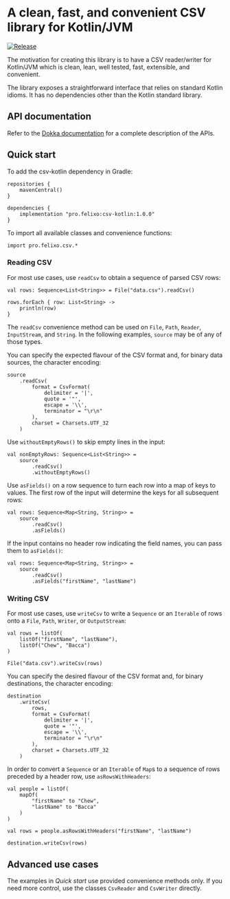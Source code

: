 # A clean, fast, and convenient CSV library for Kotlin/JVM

[![Release](https://img.shields.io/github/v/release/berlix/csv-kotlin.svg)](https://github.com/berlix/csv-kotlin/releases)

The motivation for creating this library is to have a CSV reader/writer for Kotlin/JVM which is clean, lean,
well tested, fast, extensible, and convenient.

The library exposes a straightforward interface that relies on standard Kotlin idioms. It has no dependencies
other than the Kotlin standard library.

## API documentation

Refer to the [Dokka documentation](https://berlix.github.io/csv-kotlin/apidocs/1.0.0/csv-kotlin/) for a complete
description of the APIs.

## Quick start

To add the csv-kotlin dependency in Gradle:

    repositories {
        mavenCentral()
    }

    dependencies {
        implementation "pro.felixo:csv-kotlin:1.0.0"
    }

To import all available classes and convenience functions:

    import pro.felixo.csv.*

### Reading CSV

For most use cases, use `readCsv` to obtain a sequence of parsed CSV rows:

    val rows: Sequence<List<String>> = File("data.csv").readCsv()

    rows.forEach { row: List<String> ->
        println(row)
    }

The `readCsv` convenience method can be used on `File`, `Path`, `Reader`, `InputStream`, and `String`.
In the following examples, `source` may be of any of those types.

You can specify the expected flavour of the CSV format and, for binary data sources, the character encoding:

    source
        .readCsv(
            format = CsvFormat(
                delimiter = '|',
                quote = '"',
                escape = '\\',
                terminator = "\r\n"
            ),
            charset = Charsets.UTF_32
        )

Use `withoutEmptyRows()` to skip empty lines in the input:

    val nonEmptyRows: Sequence<List<String>> =
        source
            .readCsv()
            .withoutEmptyRows()

Use `asFields()` on a row sequence to turn each row into a map of keys to values.
The first row of the input will determine the keys for all subsequent rows:

    val rows: Sequence<Map<String, String>> =
        source
            .readCsv()
            .asFields()

If the input contains no header row indicating the field names, you can pass them to `asFields()`:

    val rows: Sequence<Map<String, String>> =
        source
            .readCsv()
            .asFields("firstName", "lastName")

### Writing CSV

For most use cases, use `writeCsv` to write a `Sequence` or an `Iterable` of rows onto a `File`, `Path`, `Writer`, or
`OutputStream`:

    val rows = listOf(
        listOf("firstName", "lastName"),
        listOf("Chew", "Bacca")
    )

    File("data.csv").writeCsv(rows)

You can specify the desired flavour of the CSV format and, for binary destinations, the character encoding:

    destination
        .writeCsv(
            rows,
            format = CsvFormat(
                delimiter = '|',
                quote = '"',
                escape = '\\',
                terminator = "\r\n"
            ),
            charset = Charsets.UTF_32
        )

In order to convert a `Sequence` or an `Iterable` of `Map`s to a sequence of rows preceded by a header row,
use `asRowsWithHeaders`:

    val people = listOf(
        mapOf(
            "firstName" to "Chew",
            "lastName" to "Bacca"
        )
    )

    val rows = people.asRowsWithHeaders("firstName", "lastName")

    destination.writeCsv(rows)

## Advanced use cases

The examples in _Quick start_ use provided convenience methods only. If you need more control, use the classes
`CsvReader` and `CsvWriter` directly.
